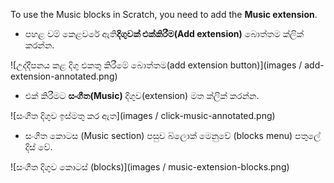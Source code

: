 To use the Music blocks in Scratch, you need to add the **Music extension**.

+ පහළ වම් කෙළවරේ ඇති**දිගුවක් එක්කිරීම(Add extension)** බොත්තම ක්ලික් කරන්න.

![උද්දීපනය කළ දිගු එකතු කිරීමේ බොත්තම(add extension button)](images / add-extension-annotated.png)

+ එක් කිරීමට **සංගීත(Music)** දිගුව(extension) මත ක්ලික් කරන්න.

![සංගීත දිගුව ඉස්මතු කර ඇත](images / click-music-annotated.png)

+ සංගීත කොටස (Music section) පසුව බ්ලොක් මෙනුවේ (blocks menu) පතුලේ දිස් වේ.

![සංගීත දිගුව කොටස් (blocks)](images / music-extension-blocks.png)